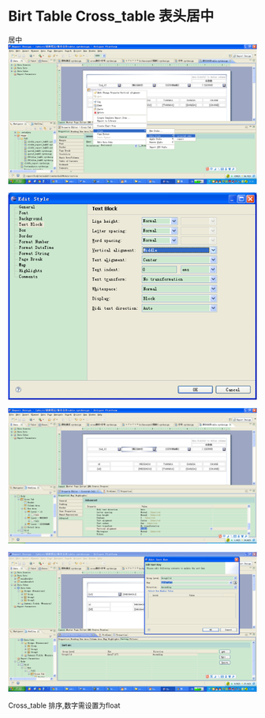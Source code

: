 # Birt Table Cross_table 表头居中  

居中
![image](https://raw.githubusercontent.com/shoukaiseki/blogdoc/master/BIRT/Birt%20Table%20Cross_table%20%E8%A1%A8%E5%A4%B4%E5%B1%85%E4%B8%AD/img/001.bmp)

![image](https://raw.githubusercontent.com/shoukaiseki/blogdoc/master/BIRT/Birt%20Table%20Cross_table%20%E8%A1%A8%E5%A4%B4%E5%B1%85%E4%B8%AD/img/002.bmp)

![image](https://raw.githubusercontent.com/shoukaiseki/blogdoc/master/BIRT/Birt%20Table%20Cross_table%20%E8%A1%A8%E5%A4%B4%E5%B1%85%E4%B8%AD/img/003.bmp)

![image](https://raw.githubusercontent.com/shoukaiseki/blogdoc/master/BIRT/Birt%20Table%20Cross_table%20%E8%A1%A8%E5%A4%B4%E5%B1%85%E4%B8%AD/img/004.bmp)

 


Cross_table 排序,数字需设置为float

 
